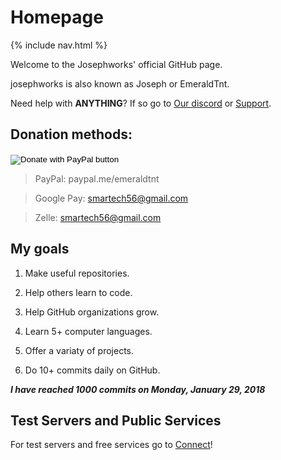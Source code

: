 # Homepage

{% include nav.html %}

Welcome to the Josephworks' official GitHub page.

josephworks is also known as Joseph or EmeraldTnt.

Need help with **ANYTHING**?
If so go to [Our discord](DISCORD.md) or [Support](SUPPORT.md).

## Donation methods:

<form action="https://www.paypal.com/cgi-bin/webscr" method="post" target="_top">
<input type="hidden" name="cmd" value="_donations" />
<input type="hidden" name="business" value="smartech56@gmail.com" />
<input type="hidden" name="currency_code" value="USD" />
<input type="image" src="https://www.paypalobjects.com/en_US/i/btn/btn_donateCC_LG.gif" border="0" name="submit" title="PayPal - The safer, easier way to pay online!" alt="Donate with PayPal button" />
<img alt="" border="0" src="https://www.paypal.com/en_US/i/scr/pixel.gif" width="1" height="1" />
</form>

> PayPal: paypal.me/emeraldtnt

> Google Pay: smartech56@gmail.com

> Zelle: smartech56@gmail.com

## My goals

1. Make useful repositories.

2. Help others learn to code.

3. Help GitHub organizations grow.

4. Learn 5+ computer languages.

5. Offer a variaty of projects.

6. Do 10+ commits daily on GitHub.

**_I have reached 1000 commits on Monday, January 29, 2018_**

## Test Servers and Public Services

For test servers and free services go to [Connect](CONNECT.md)!
